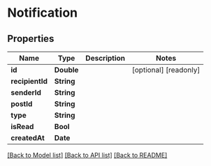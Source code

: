 # Notification

## Properties
Name | Type | Description | Notes
------------ | ------------- | ------------- | -------------
**id** | **Double** |  | [optional] [readonly] 
**recipientId** | **String** |  | 
**senderId** | **String** |  | 
**postId** | **String** |  | 
**type** | **String** |  | 
**isRead** | **Bool** |  | 
**createdAt** | **Date** |  | 

[[Back to Model list]](../README.md#documentation-for-models) [[Back to API list]](../README.md#documentation-for-api-endpoints) [[Back to README]](../README.md)


